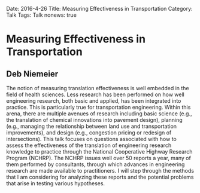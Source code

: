 Date: 2016-4-26
Title:  Measuring Effectiveness in Transportation
Category: Talk
Tags: Talk
nonews: true

# Measuring Effectiveness in Transportation
## Deb Niemeier</h3>

The notion of measuring translation effectiveness is well embedded in the field of health
sciences. Less research has been performed on how well engineering research, both basic and applied,
has been integrated into practice. This is particularly true for transportation engineering. Within
this arena, there are multiple avenues of research including basic science (e.g., the translation of
chemical innovations into pavement design), planning (e.g., managing the relationship between land
use and transportation improvements), and design (e.g., congestion pricing or redesign of
intersections). This talk focuses on questions associated with how to assess the effectiveness of
the translation of engineering research knowledge to practice through the National Cooperative
Highway Research Program (NCHRP). The NCHRP issues well over 50 reports a year, many of them
performed by consultants, through which advances in engineering research are made available to
practitioners. I will step through the methods that I am considering for analyzing these reports and
the potential problems that arise in testing various hypotheses.
